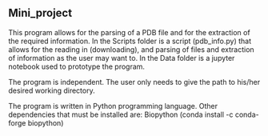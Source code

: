 ## Mini_project

This program allows for the parsing of a PDB file and for the extraction of the required information.
In the Scripts folder is a script (pdb_info.py) that allows for the reading in (downloading), and parsing of files and extraction of information as the user may want to. In the Data folder is a jupyter notebook used to prototype the program.


The program is independent. The user only needs to give the path to his/her desired working directory.


The program is written in Python programming language. Other dependencies that must be installed are:
Biopython (conda install -c conda-forge biopython)
